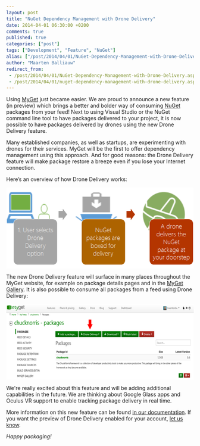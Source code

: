 ```yaml
---
layout: post
title: "NuGet Dependency Management with Drone Delivery"
date: 2014-04-01 06:30:00 +0200
comments: true
published: true
categories: ["post"]
tags: ["Development", "Feature", "NuGet"]
alias: ["/post/2014/04/01/NuGet-Dependency-Management-with-Drone-Delivery.aspx", "/post/2014/04/01/nuget-dependency-management-with-drone-delivery.aspx"]
author: "Maarten Balliauw"
redirect_from:
 - /post/2014/04/01/NuGet-Dependency-Management-with-Drone-Delivery.aspx.html
 - /post/2014/04/01/nuget-dependency-management-with-drone-delivery.aspx.html
---
```


<p>Using <a href="http://www.myget.org">MyGet</a> just became easier. We are proud to announce a new feature (in preview) which brings&nbsp;a better and bolder way of consuming <a href="http://www.nuget.org">NuGet</a> packages from your feed! Next to using Visual Studio or the NuGet command line tool to have packages delivered to your project, it is now possible to have packages delivered by drones using the new Drone Delivery feature.</p> <p>Many established companies, as well as startups, are experimenting with drones for their services. MyGet will be the first to offer dependency management using this approach. And for good reasons:&nbsp;the Drone Delivery feature will make package restore a breeze even if you lose your Internet connection.</p><p>Here’s an overview of how Drone Delivery works:</p> <p><a href="/images/image_93.png"><img width="527" height="217" title="How drone delivery works" style="border: 0px currentColor; border-image: none; padding-top: 0px; padding-right: 0px; padding-left: 0px; margin-right: auto; margin-left: auto; float: none; display: block; background-image: none;" alt="How drone delivery works" src="/images/image_thumb_91.png" border="0"></a></p> <p>The new Drone Delivery feature will surface in many places throughout the MyGet website, for example on package details pages and in the <a href="https://www.myget.org/gallery">MyGet Gallery</a>. It is also possible to consume all packages from a feed using Drone Delivery:</p> <p><a href="/images/image_94.png"><img width="640" height="203" title="Drone Delivery of an entire feed" style="border: 0px currentColor; border-image: none; padding-top: 0px; padding-right: 0px; padding-left: 0px; margin-right: auto; margin-left: auto; float: none; display: block; background-image: none;" alt="Drone Delivery of an entire feed" src="/images/image_thumb_92.png" border="0"></a></p> <p>We're really excited about this feature and will be adding additional capabilities in the future. We are thinking about Google Glass apps&nbsp;and Oculus VR support to&nbsp;enable tracking package delivery in real time.</p><p>More information on this new feature can be found <a href="http://en.wikipedia.org/wiki/April_Fools%27_Day">in our documentation</a>. If you want the preview of Drone Delivery enabled for your account, <a href="http://en.wikipedia.org/wiki/April_Fools%27_Day">let us know</a>.</p> <p><em>Happy packaging!</em></p>



